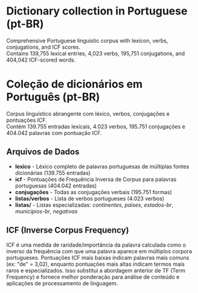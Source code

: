 Dictionary collection in Portuguese (pt-BR)
===

Comprehensive Portuguese linguistic corpus with lexicon, verbs, conjugations, and ICF scores.  
Contains 139,755 lexical entries, 4,023 verbs, 195,751 conjugations, and 404,042 ICF-scored words.

Coleção de dicionários em Português (pt-BR)
===

Corpus linguístico abrangente com léxico, verbos, conjugações e pontuações ICF.  
Contém 139.755 entradas lexicais, 4.023 verbos, 195.751 conjugações e 404.042 palavras com pontuação ICF.

## Arquivos de Dados

* **lexico** - Léxico completo de palavras portuguesas de múltiplas fontes dicionárias (139.755 entradas)
* **icf** - Pontuações de Frequência Inversa de Corpus para palavras portuguesas (404.042 entradas)
* **conjugações** - Todas as conjugações verbais (195.751 formas)
* **listas/verbos** - Lista de verbos portugueses (4.023 verbos)
* **listas/** - Listas especializadas: *continentes*, *paises*, *estados-br*, *municipios-br*, *negativas*

## ICF (Inverse Corpus Frequency)

ICF é uma medida de raridade/importância da palavra calculada como o inverso da frequência com que uma palavra aparece em múltiplos corpora portugueses. Pontuações ICF mais baixas indicam palavras mais comuns (ex: "de" = 3,02), enquanto pontuações mais altas indicam termos mais raros e especializados. Isso substitui a abordagem anterior de TF (Term Frequency) e fornece melhor ponderação para análise de conteúdo e aplicações de processamento de linguagem.

